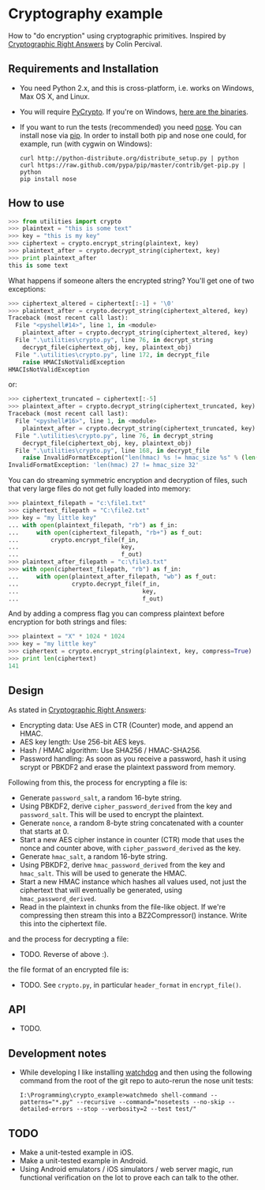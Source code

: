 Cryptography example
==============================

How to "do encryption" using cryptographic primitives. Inspired by [Cryptographic Right Answers](http://www.daemonology.net/blog/2009-06-11-cryptographic-right-answers.html) by Colin Percival.

Requirements and Installation
-----------------------------

-   You need Python 2.x, and this is cross-platform, i.e. works on Windows, Max OS X, and Linux.
-   You will require [PyCrypto](https://www.dlitz.net/software/pycrypto/). If you're on Windows, [here are the binaries](http://www.voidspace.org.uk/python/modules.shtml).
-   If you want to run the tests (recommended) you need [nose](http://readthedocs.org/docs/nose/en/latest/). You can install nose via [pip](http://www.pip-installer.org/en/latest/index.html).  In order to install both pip and nose one could, for example, run (with cygwin on Windows):

        curl http://python-distribute.org/distribute_setup.py | python
        curl https://raw.github.com/pypa/pip/master/contrib/get-pip.py | python
        pip install nose

How to use
----------

```py
>>> from utilities import crypto
>>> plaintext = "this is some text"
>>> key = "this is my key"
>>> ciphertext = crypto.encrypt_string(plaintext, key)
>>> plaintext_after = crypto.decrypt_string(ciphertext, key)
>>> print plaintext_after
this is some text
```

What happens if someone alters the encrypted string? You'll get one of two exceptions:

```py
>>> ciphertext_altered = ciphertext[:-1] + '\0'
>>> plaintext_after = crypto.decrypt_string(ciphertext_altered, key)
Traceback (most recent call last):
  File "<pyshell#14>", line 1, in <module>
    plaintext_after = crypto.decrypt_string(ciphertext_altered, key)
  File ".\utilities\crypto.py", line 76, in decrypt_string
    decrypt_file(ciphertext_obj, key, plaintext_obj)
  File ".\utilities\crypto.py", line 172, in decrypt_file
    raise HMACIsNotValidException
HMACIsNotValidException
```

or:

```py
>>> ciphertext_truncated = ciphertext[:-5]
>>> plaintext_after = crypto.decrypt_string(ciphertext_truncated, key)
Traceback (most recent call last):
  File "<pyshell#16>", line 1, in <module>
    plaintext_after = crypto.decrypt_string(ciphertext_truncated, key)
  File ".\utilities\crypto.py", line 76, in decrypt_string
    decrypt_file(ciphertext_obj, key, plaintext_obj)
  File ".\utilities\crypto.py", line 168, in decrypt_file
    raise InvalidFormatException("len(hmac) %s != hmac_size %s" % (len(hmac), hmac_size))
InvalidFormatException: 'len(hmac) 27 != hmac_size 32'
```

You can do streaming symmetric encryption and decryption of files, such that very large files do not get fully loaded into memory:

```py
>>> plaintext_filepath = "c:\file1.txt"
>>> ciphertext_filepath = "C:\file2.txt"
>>> key = "my little key"
... with open(plaintext_filepath, "rb") as f_in:
...     with open(ciphertext_filepath, "rb+") as f_out:
...         crypto.encrypt_file(f_in,
...                             key,
...                             f_out)
>>> plaintext_after_filepath = "c:\file3.txt"
>>> with open(ciphertext_filepath, "rb") as f_in:
...     with open(plaintext_after_filepath, "wb") as f_out:
...               crypto.decrypt_file(f_in,
...                                   key,
...                                   f_out)
```

And by adding a compress flag you can compress plaintext before encryption for both strings and files:

```py
>>> plaintext = "X" * 1024 * 1024
>>> key = "my little key"
>>> ciphertext = crypto.encrypt_string(plaintext, key, compress=True)
>>> print len(ciphertext)
141
```

Design
------

As stated in [Cryptographic Right Answers](http://www.daemonology.net/blog/2009-06-11-cryptographic-right-answers.html):

-   Encrypting data: Use AES in CTR (Counter) mode, and append an HMAC.
-   AES key length: Use 256-bit AES keys.
-   Hash / HMAC algorithm: Use SHA256 / HMAC-SHA256.
-   Password handling: As soon as you receive a password, hash it using scrypt or PBKDF2 and erase the plaintext password from memory.

Following from this, the process for encrypting a file is:
-   Generate `password_salt`, a random 16-byte string.
-   Using PBKDF2, derive `cipher_password_derived` from the key and `password_salt`. This will be used to encrypt the plaintext.
-   Generate `nonce`, a random 8-byte string concatenated with a counter that starts at 0.
-   Start a new AES cipher instance in counter (CTR) mode that uses the nonce and counter above, with `cipher_password_derived` as the key.
-   Generate `hmac_salt`, a random 16-byte string.
-   Using PBKDF2, derive `hmac_password_derived` from the key and `hmac_salt`. This will be used to generate the HMAC.
-   Start a new HMAC instance which hashes all values used, not just the ciphertext that will eventually be generated, using `hmac_password_derived`.
-   Read in the plaintext in chunks from the file-like object. If we're compressing then stream this into a BZ2Compressor() instance. Write this into the ciphertext file.

and the process for decrypting a file:

-   TODO. Reverse of above :).

the file format of an encrypted file is:

-   TODO. See `crypto.py`, in particular `header_format` in `encrypt_file()`.

API
---

-   TODO.

Development notes
-----------------

-   While developing I like installing [watchdog](https://github.com/gorakhargosh/watchdog) and then using the following command from the root of the git repo to auto-rerun the nose unit tests:

        I:\Programming\crypto_example>watchmedo shell-command --patterns="*.py" --recursive --command="nosetests --no-skip --detailed-errors --stop --verbosity=2 --test test/"

TODO
----

-   Make a unit-tested example in iOS.
-   Make a unit-tested example in Android.
-   Using Android emulators / iOS simulators / web server magic, run functional verification on the lot to prove each can talk to the other.


